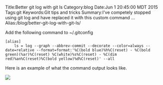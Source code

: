 Title:Better git log with git ls
Category:blog
Date:Jun 1 20:45:00 MDT 2015
Tags:git
Keywords:Git tips and tricks
Summary:I've competely stopped using git log and have replaced it with this custom command ...
Alias:/blog/better-git-log-with-git-ls/


Add the following command to ~/.gitconfig


    [alias]
        ls = log --graph --abbrev-commit --decorate --color=always --date=relative --format=format:'%C(bold blue)%h%C(reset) - %C(bold green)(%ar)%C(reset) %C(white)%s%C(reset) - %C(dim red)%an%C(reset)%C(bold yellow)%d%C(reset)' --all


Here is an example of what the command output looks like.

![](../../images/gitls.png)
